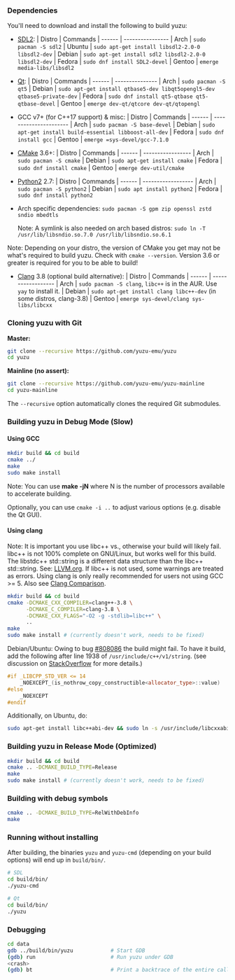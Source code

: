### Dependencies

You'll need to download and install the following to build yuzu:

  * [SDL2](https://www.libsdl.org/download-2.0.php):
      | Distro | Commands
      | ------ | ----------------
      | Arch   | `sudo pacman -S sdl2`
      | Ubuntu | `sudo apt-get install libsdl2-2.0-0 libsdl2-dev`
      | Debian | `sudo apt-get install sdl2 libsdl2-2.0-0 libsdl2-dev`
      | Fedora | `sudo dnf install SDL2-devel`
      | Gentoo | `emerge media-libs/libsdl2`
  * [Qt](https://qt-project.org/downloads):
      | Distro | Commands
      | ------ | ---------------
      | Arch   | `sudo pacman -S qt5`
      | Debian | `sudo apt-get install qtbase5-dev libqt5opengl5-dev qtbase5-private-dev`
      | Fedora | `sudo dnf install qt5-qtbase qt5-qtbase-devel`
      | Gentoo | `emerge dev-qt/qtcore dev-qt/qtopengl`
  * GCC v7+ (for C++17 support) & misc:
      | Distro | Commands
      | ------ | ----------------------
      | Arch   | `sudo pacman -S base-devel`
      | Debian | `sudo apt-get install build-essential libboost-all-dev`
      | Fedora | `sudo dnf install gcc`
      | Gentoo | `emerge =sys-devel/gcc-7.1.0`
  * [CMake](https://www.cmake.org/) 3.6+:
      | Distro | Commands
      | ------ | -----------------
      | Arch   | `sudo pacman -S cmake`
      | Debian | `sudo apt-get install cmake`
      | Fedora | `sudo dnf install cmake`
      | Gentoo | `emerge dev-util/cmake`
  * [Python2](https://www.python.org/download/releases/2.7/) 2.7:
      | Distro | Commands
      | ------ | ------------------
      | Arch   | `sudo pacman -S python2`
      | Debian | `sudo apt install python2`
      | Fedora | `sudo dnf install python2`
  * Arch specific dependencies: 
      `sudo pacman -S gpm zip openssl zstd sndio mbedtls` 

       Note: A symlink is also needed on arch based distros: `sudo ln -T /usr/lib/libsndio.so.7.0 /usr/lib/libsndio.so.6.1`


Note: Depending on your distro, the version of CMake you get may not be what's required to build yuzu. Check with `cmake --version`. Version 3.6 or greater is required for you to be able to build!

  * [Clang](https://github.com/llvm-mirror/clang) 3.8 (optional build alternative):
      | Distro | Commands
      | ------ | ------------------
      | Arch   | `sudo pacman -S clang`, `libc++` is in the AUR. Use `yay` to install it.
      | Debian | `sudo apt-get install clang libc++-dev` (in some distros, clang-3.8)
      | Gentoo | `emerge sys-devel/clang sys-libs/libcxx`

### Cloning yuzu with Git

**Master:**

  ```bash
  git clone --recursive https://github.com/yuzu-emu/yuzu
  cd yuzu
  ```

**Mainline (no assert):**

  ```bash
  git clone --recursive https://github.com/yuzu-emu/yuzu-mainline
  cd yuzu-mainline
  ```

The `--recursive` option automatically clones the required Git submodules.

### Building yuzu in Debug Mode (Slow)

#### Using GCC

```bash
mkdir build && cd build
cmake ../
make
sudo make install
```
Note: You can use **make -jN** where N is the number of processors available to accelerate building.

Optionally, you can use `cmake -i ..` to adjust various options (e.g. disable the Qt GUI).

#### Using clang

Note: It is important you use libc++ vs., otherwise your build will likely fail. libc++ is not 100% complete on GNU/Linux, but works well for this build. The libstdc++ std::string is a different data structure than the libc++ std::string. See: [LLVM.org](https://llvm.org/svn/llvm-project/www-releases/trunk/3.8.0/projects/libcxx/docs/UsingLibcxx.html). If libc++ is not used, some warnings are treated as errors. Using clang is only really recommended for users not using GCC >= 5. Also see [Clang Comparison](https://clang.llvm.org/comparison.html).

  ```bash
  mkdir build && cd build
  cmake -DCMAKE_CXX_COMPILER=clang++-3.8 \
        -DCMAKE_C_COMPILER=clang-3.8 \
        -DCMAKE_CXX_FLAGS="-O2 -g -stdlib=libc++" \
        ..
  make
  sudo make install # (currently doesn't work, needs to be fixed)
  ```

Debian/Ubuntu: Owing to bug [#808086](https://bugs.debian.org/cgi-bin/bugreport.cgi?bug=808086) the build might
fail. To have it build, add the following after line 1938 of `/usr/include/c++/v1/string`. (see discussion on
[StackOverflow](https://stackoverflow.com/questions/37096062/get-a-basic-c-program-to-compile-using-clang-on-ubuntu-16)
for more details.)

  ```cpp
  #if _LIBCPP_STD_VER <= 14
      _NOEXCEPT_(is_nothrow_copy_constructible<allocator_type>::value)
  #else
      _NOEXCEPT
  #endif
  ```

Additionally, on Ubuntu, do:

  ```bash
  sudo apt-get install libc++abi-dev && sudo ln -s /usr/include/libcxxabi/__cxxabi_config.h /usr/include/c++/v1/__cxxabi_config.h
  ```

### Building yuzu in Release Mode (Optimized)

```bash
mkdir build && cd build
cmake .. -DCMAKE_BUILD_TYPE=Release
make
sudo make install # (currently doesn't work, needs to be fixed)
```

### Building with debug symbols

```bash
cmake .. -DCMAKE_BUILD_TYPE=RelWithDebInfo
make
```

### Running without installing

After building, the binaries `yuzu` and `yuzu-cmd` (depending on your build options) will end up in `build/bin/`.

  ```bash
  # SDL
  cd build/bin/
  ./yuzu-cmd

  # Qt
  cd build/bin/
  ./yuzu
  ```

### Debugging

```bash
cd data
gdb ../build/bin/yuzu            # Start GDB
(gdb) run                        # Run yuzu under GDB
<crash>
(gdb) bt                         # Print a backtrace of the entire callstack to see which codepath the crash occurred on
```
